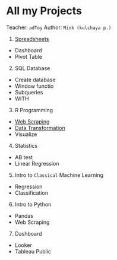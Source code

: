 # All my Projects
Teacher: `adToy`
Author: `Mink (kulchaya p.)`

1. [Spreadsheets](https://github.com/minkssss/projects/blob/main/1%20Spreadsheets/read.md)
  * Dashboard
  * Pivot Table
2. SQL Database
  * Create database
  * Window functio
  * Subqueries
  * WITH
3. R Programming
  * [Web Scraping](https://github.com/minkssss/projects/blob/main/3%20R/Web%20scraping/Web%20scraping.md)
  * [Data Transformation](https://github.com/minkssss/projects/blob/main/3%20R/Data%20Transformation%20--%20Penguin.R)
  * Visualize
4. Statistics
  * AB test
  * Linear Regression
5. Intro to `Classical` Machine Learning
  * Regression
  * Classification
6. Intro to Python
  * Pandas
  * Web Scraping
7. Dashboard
  * Looker
  * Tableau Public
